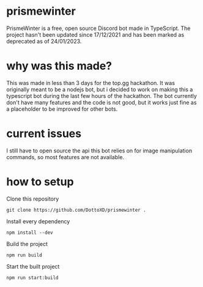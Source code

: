 # prismewinter
PrismeWinter is a free, open source Discord bot made in TypeScript.
The project hasn't been updated since 17/12/2021 and has been marked as deprecated as of 24/01/2023.

# why was this made?
This was made in less than 3 days for the top.gg hackathon. It was originally meant to be a nodejs bot, but i decided to work on making this a typescript bot during the last few hours of the hackathon. The bot currently don't have many features and the code is not good, but it works just fine as a placeholder to be improved for other bots.

# current issues
I still have to open source the api this bot relies on for image manipulation commands, so most features are not available.

# how to setup
Clone this repository
```
git clone https://github.com/DottoXD/prismewinter .
```
Install every dependency
```
npm install --dev
```
Build the project
```
npm run build
```
Start the built project
```
npm run start:build
```
